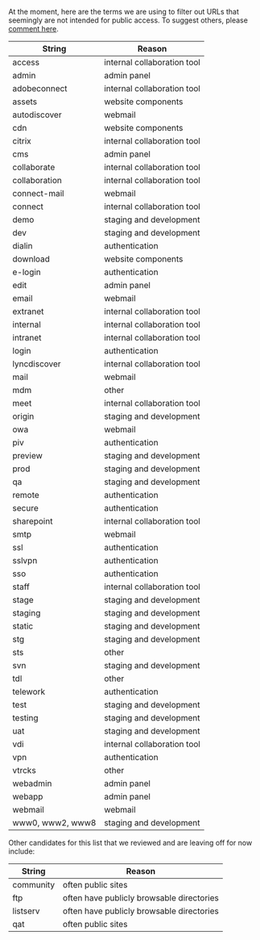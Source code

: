 
At the moment, here are the terms we are using to filter out URLs that seemingly are not intended for public access.  To suggest others, please [comment here](https://github.com/18F/g-analytics/issues/30).  
  
| String  |  Reason |
|---|---|
|  access |  internal collaboration tool |
| admin  |  admin panel |
| adobeconnect  |  internal collaboration tool |
| assets  | website components  |
| autodiscover  |  webmail |
| cdn  | website components  |
| citrix  | internal collaboration tool  |
| cms  | admin panel   |
|  collaborate | internal collaboration tool  |
|  collaboration |  internal collaboration tool |
| connect-mail  |  webmail |
|  connect |  internal collaboration tool  |
|  demo |  staging and development |
| dev  | staging and development  |
|  dialin | authentication  |
|  download | website components  |
| e-login  |  authentication |
| edit  |  admin panel |
|  email | webmail  |
|  extranet |  internal collaboration tool |
| internal  |  internal collaboration tool |
| intranet  | internal collaboration tool  |
|  login |  authentication |
|  lyncdiscover |  internal collaboration tool |
|  mail | webmail  |
|  mdm | other  |
| meet  | internal collaboration tool  |
| origin  | staging and development  |
|  owa |  webmail |
|  piv | authentication  |
| preview  | staging and development  |
|  prod |  staging and development |
|  qa | staging and development  |
|  remote |  authentication |
|  secure | authentication  |
|  sharepoint | internal collaboration tool  |
| smtp  | webmail  |
| ssl  |  authentication |
|  sslvpn | authentication  |
|  sso | authentication  |
|  staff | internal collaboration tool  |
| stage  | staging and development  |
| staging  |  staging and development |
|  static | staging and development  |
|  stg |  staging and development |
|  sts |  other |
|  svn |  staging and development |
|  tdl | other  |
| telework  | authentication  |
|  test | staging and development  |
|  testing |  staging and development |
|  uat |  staging and development |
| vdi  | internal collaboration tool  |
|  vpn |  authentication |
|  vtrcks | other  |
|  webadmin | admin panel  |
|  webapp | admin panel   |
|  webmail |  webmail |
| www0, www2, www8  | staging and development  |

  

Other candidates for this list that we reviewed and are leaving off for now include:  

| String  |  Reason |
|---|---|
|  community |  often public sites |
|  ftp |  often have publicly browsable directories |
|  listserv | often have publicly browsable directories |
|  qat |   often public sites  |

